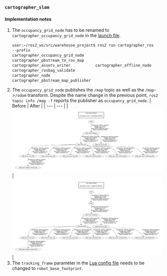 ### `cartographer_slam`

#### Implementation notes

1. The `occupancy_grid_node` has to be renamed to `cartographer_occupancy_grid_node` in the [launch file](launch/cartographer.launch.py).
   ```
   user:~/ros2_ws/src/warehouse_project$ ros2 run cartographer_ros
   --prefix                             cartographer_occupancy_grid_node     cartographer_pbstream_to_ros_map
   cartographer_assets_writer           cartographer_offline_node            cartographer_rosbag_validate
   cartographer_node                    cartographer_pbstream_map_publisher
   ```
2. The `occupancy_grid_node` publishes the `/map` topic as well as the `/map`->`/odom` transform. Despite the name change in the previous point, `ros2 topic info /map -f` reports the publisher as `occupancy_grid_node`.
   | Before | After |
   | --- | --- |
   | ![Before node launch](assets/tf_tree_before_occupancy_grid_node_launch.png) | ![After node launch](assets/tf_tree_after_occupancy_grid_node_launch.png) | 
3. The `tracking_frame` parameter in the [Lua config file](config/cartographer.lua) needs to be changed to `robot_base_footprint`.
